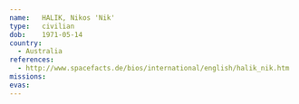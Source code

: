 ```yaml
---
name:	HALIK, Nikos 'Nik'
type:	civilian
dob:	1971-05-14
country:
  - Australia
references:
  - http://www.spacefacts.de/bios/international/english/halik_nik.htm
missions:
evas:
---
```


